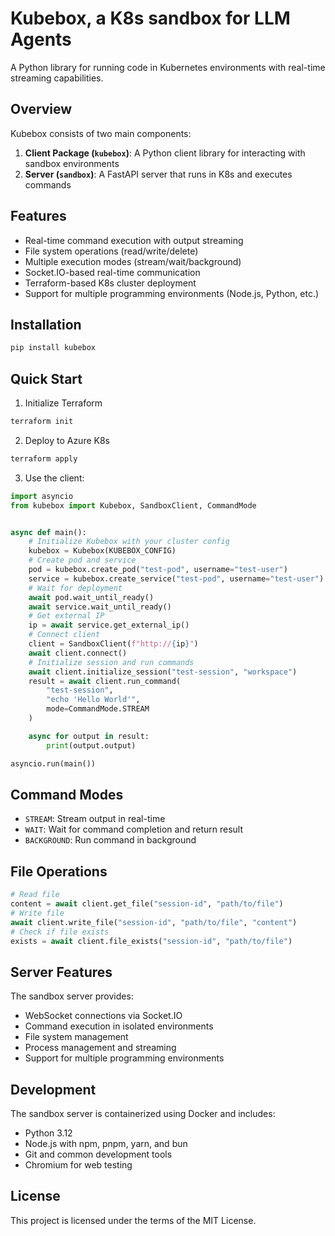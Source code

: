 # Kubebox, a K8s sandbox for LLM Agents

A Python library for running code in Kubernetes environments with real-time streaming capabilities.

## Overview

Kubebox consists of two main components:

1. **Client Package (`kubebox`)**: A Python client library for interacting with sandbox environments
2. **Server (`sandbox`)**: A FastAPI server that runs in K8s and executes commands

## Features

- Real-time command execution with output streaming
- File system operations (read/write/delete)
- Multiple execution modes (stream/wait/background)
- Socket.IO-based real-time communication
- Terraform-based K8s cluster deployment
- Support for multiple programming environments (Node.js, Python, etc.)

## Installation

```bash
pip install kubebox
```

## Quick Start

1. Initialize Terraform

```bash
terraform init
```

2. Deploy to Azure K8s

```bash
terraform apply
```

3. Use the client:

```python
import asyncio
from kubebox import Kubebox, SandboxClient, CommandMode


async def main():
    # Initialize Kubebox with your cluster config
    kubebox = Kubebox(KUBEBOX_CONFIG)
    # Create pod and service
    pod = kubebox.create_pod("test-pod", username="test-user")
    service = kubebox.create_service("test-pod", username="test-user")
    # Wait for deployment
    await pod.wait_until_ready()
    await service.wait_until_ready()
    # Get external IP
    ip = await service.get_external_ip()
    # Connect client
    client = SandboxClient(f"http://{ip}")
    await client.connect()
    # Initialize session and run commands
    await client.initialize_session("test-session", "workspace")
    result = await client.run_command(
        "test-session",
        "echo 'Hello World'",
        mode=CommandMode.STREAM
    )

    async for output in result:
        print(output.output)

asyncio.run(main())
```

## Command Modes

- `STREAM`: Stream output in real-time
- `WAIT`: Wait for command completion and return result
- `BACKGROUND`: Run command in background

## File Operations

```python
# Read file
content = await client.get_file("session-id", "path/to/file")
# Write file
await client.write_file("session-id", "path/to/file", "content")
# Check if file exists
exists = await client.file_exists("session-id", "path/to/file")
```

## Server Features

The sandbox server provides:

- WebSocket connections via Socket.IO
- Command execution in isolated environments
- File system management
- Process management and streaming
- Support for multiple programming environments

## Development

The sandbox server is containerized using Docker and includes:

- Python 3.12
- Node.js with npm, pnpm, yarn, and bun
- Git and common development tools
- Chromium for web testing

## License

This project is licensed under the terms of the MIT License.
